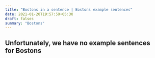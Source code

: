 ```yaml
---
title: "Bostons in a sentence | Bostons example sentences"
date: 2021-01-20T19:57:50+05:30
draft: falses
summary: "Bostons"
---
```

## Unfortunately, we have no example sentences for Bostons                 
